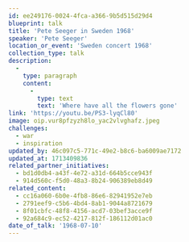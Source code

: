 ```yaml
---
id: ee249176-0024-4fca-a366-9b5d515d29d4
blueprint: talk
title: 'Pete Seeger in Sweden 1968'
speaker: 'Pete Seeger'
location_or_event: 'Sweden concert 1968'
collection_type: talk
description:
  -
    type: paragraph
    content:
      -
        type: text
        text: 'Where have all the flowers gone'
link: 'https://youtu.be/PS3-lyqCl80'
image: oip.vur8pfzyzh8lo_yac2vlvghafz.jpeg
challenges:
  - war
  - inspiration
updated_by: 46c097c5-771c-49e2-b8c6-ba6009ae7172
updated_at: 1713409836
related_partner_initiatives:
  - bd1d0db4-a43f-4e72-a31d-664b5cce943f
  - 914d560c-f5d0-48a3-8b24-906389eb8d49
related_content:
  - cc16a060-6b0e-4fb8-86e6-82941952e7eb
  - 2791eef9-c5b6-4bd4-8ab1-9044a8721679
  - 8f01cbfc-48f8-4156-acd7-03bef3acce9f
  - 92a684c9-ec52-4217-812f-186112d01ac0
date_of_talk: '1968-07-10'
---
```

